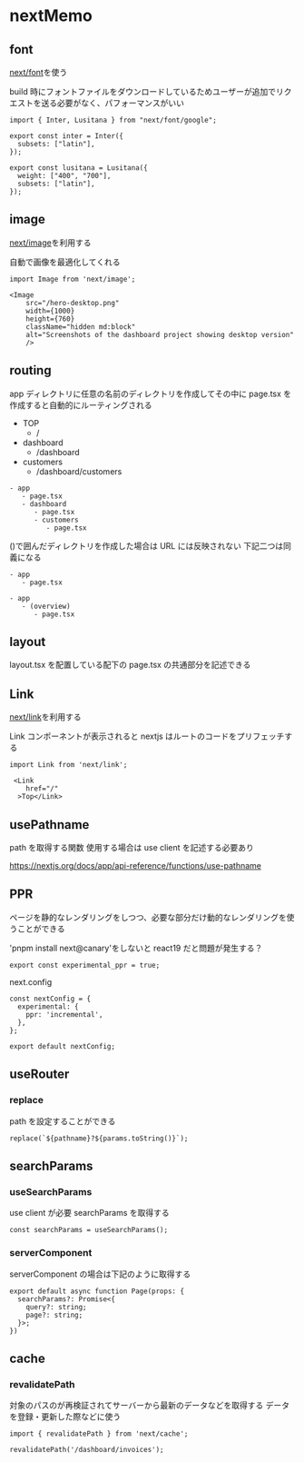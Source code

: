 # nextMemo

## font

[next/font](https://nextjs.org/docs/pages/building-your-application/optimizing/fonts)を使う

build 時にフォントファイルをダウンロードしているためユーザーが追加でリクエストを送る必要がなく、パフォーマンスがいい

```
import { Inter, Lusitana } from "next/font/google";

export const inter = Inter({
  subsets: ["latin"],
});

export const lusitana = Lusitana({
  weight: ["400", "700"],
  subsets: ["latin"],
});

```

## image

[next/image](https://nextjs.org/docs/pages/api-reference/components/image)を利用する

自動で画像を最適化してくれる

```
import Image from 'next/image';

<Image
    src="/hero-desktop.png"
    width={1000}
    height={760}
    className="hidden md:block"
    alt="Screenshots of the dashboard project showing desktop version"
    />
```

## routing

app ディレクトリに任意の名前のディレクトリを作成してその中に page.tsx を作成すると自動的にルーティングされる

- TOP
  - /
- dashboard
  - /dashboard
- customers
  - /dashboard/customers

```
- app
   - page.tsx
   - dashboard
      - page.tsx
      - customers
         - page.tsx

```

()で囲んだディレクトリを作成した場合は URL には反映されない
下記二つは同義になる

```
- app
   - page.tsx
```

```
- app
   - (overview)
      - page.tsx
```

## layout

layout.tsx を配置している配下の page.tsx の共通部分を記述できる

## Link

[next/link](https://nextjs-ja-translation-docs.vercel.app/docs/api-reference/next/link)を利用する

Link コンポーネントが表示されると nextjs はルートのコードをプリフェッチする

```
import Link from 'next/link';

 <Link
    href="/"
  >Top</Link>
```

## usePathname

path を取得する関数
使用する場合は use client を記述する必要あり

https://nextjs.org/docs/app/api-reference/functions/use-pathname

## PPR

ページを静的なレンダリングをしつつ、必要な部分だけ動的なレンダリングを使うことができる

'pnpm install next@canary'をしないと react19 だと問題が発生する？

```
export const experimental_ppr = true;
```

next.config

```
const nextConfig = {
  experimental: {
    ppr: 'incremental',
  },
};

export default nextConfig;
```

## useRouter

### replace

path を設定することができる

```
replace(`${pathname}?${params.toString()}`);
```

## searchParams

### useSearchParams

use client が必要
searchParams を取得する

```
const searchParams = useSearchParams();
```

### serverComponent

serverComponent の場合は下記のように取得する

```
export default async function Page(props: {
  searchParams?: Promise<{
    query?: string;
    page?: string;
  }>;
})
```

## cache

### revalidatePath

対象のパスのが再検証されてサーバーから最新のデータなどを取得する
データを登録・更新した際などに使う

```
import { revalidatePath } from 'next/cache';

revalidatePath('/dashboard/invoices');
```

